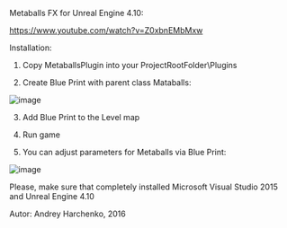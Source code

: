 Metaballs FX for Unreal Engine 4.10:

https://www.youtube.com/watch?v=Z0xbnEMbMxw

Installation:

1) Copy MetaballsPlugin into your ProjectRootFolder\Plugins

2) Create Blue Print with parent class Mataballs:

![image](https://cloud.githubusercontent.com/assets/9151008/13838301/e6cfb902-ec23-11e5-9de8-7aa44092e00d.png)


3) Add Blue Print to the Level map

4) Run game

5) You can adjust parameters for Metaballs via Blue Print:

![image](https://cloud.githubusercontent.com/assets/9151008/13838346/46b6a70e-ec24-11e5-9898-07a615118e16.png)



Please, make sure that completely installed Microsoft Visual Studio 2015 and Unreal Engine 4.10


Autor:
Andrey Harchenko, 2016
